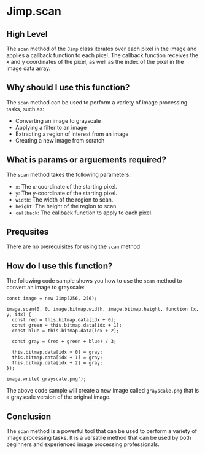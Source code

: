 
  
   # **Jimp.scan**

## High Level

The `scan` method of the `Jimp` class iterates over each pixel in the image and applies a callback function to each pixel. The callback function receives the x and y coordinates of the pixel, as well as the index of the pixel in the image data array.

## Why should I use this function?

The `scan` method can be used to perform a variety of image processing tasks, such as:

* Converting an image to grayscale
* Applying a filter to an image
* Extracting a region of interest from an image
* Creating a new image from scratch

## What is params or arguements required?

The `scan` method takes the following parameters:

* `x`: The x-coordinate of the starting pixel.
* `y`: The y-coordinate of the starting pixel.
* `width`: The width of the region to scan.
* `height`: The height of the region to scan.
* `callback`: The callback function to apply to each pixel.

## Prequsites

There are no prerequisites for using the `scan` method.

## How do I use this function?

The following code sample shows you how to use the `scan` method to convert an image to grayscale:

```
const image = new Jimp(256, 256);

image.scan(0, 0, image.bitmap.width, image.bitmap.height, function (x, y, idx) {
  const red = this.bitmap.data[idx + 0];
  const green = this.bitmap.data[idx + 1];
  const blue = this.bitmap.data[idx + 2];

  const gray = (red + green + blue) / 3;

  this.bitmap.data[idx + 0] = gray;
  this.bitmap.data[idx + 1] = gray;
  this.bitmap.data[idx + 2] = gray;
});

image.write('grayscale.png');
```

The above code sample will create a new image called `grayscale.png` that is a grayscale version of the original image.

## Conclusion

The `scan` method is a powerful tool that can be used to perform a variety of image processing tasks. It is a versatile method that can be used by both beginners and experienced image processing professionals.
  
  